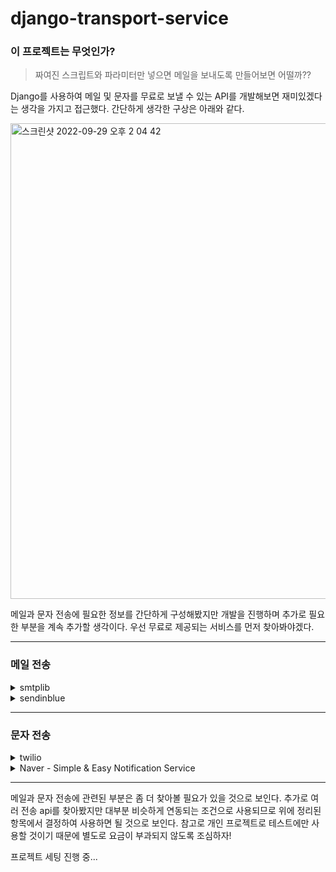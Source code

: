 # django-transport-service

### 이 프로젝트는 무엇인가?

> 짜여진 스크립트와 파라미터만 넣으면 메일을 보내도록 만들어보면 어떨까??

 Django를 사용하여 메일 및 문자를 무료로 보낼 수 있는 API를 개발해보면 재미있겠다는 생각을 가지고 접근했다. 간단하게 생각한 구상은 아래와 같다.
 
<img width="761" alt="스크린샷 2022-09-29 오후 2 04 42" src="https://user-images.githubusercontent.com/21365949/192948709-0d7252b8-16ad-4c34-bad7-a375b589c449.png">

메일과 문자 전송에 필요한 정보를 간단하게 구성해봤지만 개발을 진행하며 추가로 필요한 부분을 계속 추가할 생각이다. 우선 무료로 제공되는 서비스를 먼저 찾아봐야겠다.

---
### 메일 전송


<details>
<summary>smtplib</summary>  

#### 소개
google, naver 등의 SMTP 서버를 계정 연동으로 사용할 수 있다. 첨부파일도 함께 보낼 수 있기 때문에 테스트 진행 예정이다.  

### 참조
- https://docs.python.org/ko/3/library/smtplib.html
</details>

<details>
<summary>sendinblue</summary>  

#### 소개
무료로 하루 300개까지는 메일을 전송할 수 있다. 그 이후로는 금액을 지불해야한다.

#### Example
``` python
from __future__ import print_function
import sib_api_v3_sdk
from sib_api_v3_sdk.rest import ApiException

configuration = sib_api_v3_sdk.Configuration()
configuration.api_key['api-key'] = 'YOUR API KEY'

api_instance = sib_api_v3_sdk.TransactionalEmailsApi(sib_api_v3_sdk.ApiClient(configuration))
subject = "from the Python SDK!"
sender = {"name":"Sendinblue","email":"contact@sendinblue.com"}
replyTo = {"name":"Sendinblue","email":"contact@sendinblue.com"}
html_content = "<html><body><h1>This is my first transactional email </h1></body></html>"
to = [{"email":"example@example.com","name":"Jane Doe"}]
params = {"parameter":"My param value","subject":"New Subject"}
send_smtp_email = sib_api_v3_sdk.SendSmtpEmail(to=to, bcc=bcc, cc=cc, reply_to=reply_to, headers=headers, html_content=html_content, sender=sender, subject=subject)

try:
    api_response = api_instance.send_transac_email(send_smtp_email)
    print(api_response)
except ApiException as e:
    print("Exception when calling SMTPApi->send_transac_email: %s\n" % e)
```  

#### 참조
- https://developers.sendinblue.com/recipes
- https://github.com/sendinblue/APIv3-python-library
</details>

---
### 문자 전송

<details>
<summary>twilio</summary>  

#### 소개
회원가입하면 일정 금액까지 무료로 문자 전송을 제공해주는 서비스, 이후로는 유로로 사용해야한다.

### 참조
- https://www.twilio.com/docs/libraries/python
</details>

<details>
<summary>Naver - Simple & Easy Notification Service</summary>  

#### 소개
월 50건까지는 무료로 사용 가능하다.

### 참조
- https://www.ncloud.com/product/applicationService/sens
</details>

---  

메일과 문자 전송에 관련된 부분은 좀 더 찾아볼 필요가 있을 것으로 보인다. 추가로 여러 전송 api를 찾아봤지만 대부분 비슷하게 연동되는 조건으로 사용되므로 위에 정리된 항목에서 결정하여 사용하면 될 것으로 보인다. 참고로 개인 프로젝트로 테스트에만 사용할 것이기 때문에 별도로 요금이 부과되지 않도록 조심하자!

프로젝트 세팅 진행 중...
